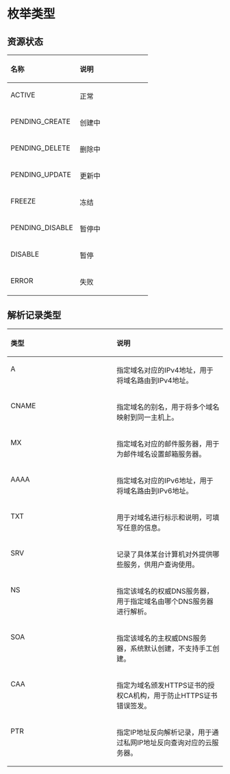 # 枚举类型<a name="zh-cn_topic_0171716120"></a>

## 资源状态<a name="section33673592114748"></a>

<a name="tde83b87dac4e449a8d10d9f1f2b60610"></a>
<table><thead align="left"><tr id="r573153cf4ec248f696fae1832f1085ff"><th class="cellrowborder" valign="top" width="49.16%" id="mcps1.1.3.1.1"><p id="p118921015172214"><a name="p118921015172214"></a><a name="p118921015172214"></a>名称</p>
</th>
<th class="cellrowborder" valign="top" width="50.839999999999996%" id="mcps1.1.3.1.2"><p id="a5e9ca2dd161d43db9cffecb410ccdc09"><a name="a5e9ca2dd161d43db9cffecb410ccdc09"></a><a name="a5e9ca2dd161d43db9cffecb410ccdc09"></a>说明</p>
</th>
</tr>
</thead>
<tbody><tr id="r5ced8af19c8a4f43ab8489ab1eb2704a"><td class="cellrowborder" valign="top" width="49.16%" headers="mcps1.1.3.1.1 "><p id="p36239781171039"><a name="p36239781171039"></a><a name="p36239781171039"></a>ACTIVE</p>
</td>
<td class="cellrowborder" valign="top" width="50.839999999999996%" headers="mcps1.1.3.1.2 "><p id="ae8f35735177047f3822bbff19c5b4a45"><a name="ae8f35735177047f3822bbff19c5b4a45"></a><a name="ae8f35735177047f3822bbff19c5b4a45"></a>正常</p>
</td>
</tr>
<tr id="r596acf33dcef4692a64e275eb4fa3512"><td class="cellrowborder" valign="top" width="49.16%" headers="mcps1.1.3.1.1 "><p id="aa16c47ad0cab41e3807b4bfedb44c69d"><a name="aa16c47ad0cab41e3807b4bfedb44c69d"></a><a name="aa16c47ad0cab41e3807b4bfedb44c69d"></a>PENDING_CREATE</p>
</td>
<td class="cellrowborder" valign="top" width="50.839999999999996%" headers="mcps1.1.3.1.2 "><p id="a13a182357685453ba29bdd41fc8c62d3"><a name="a13a182357685453ba29bdd41fc8c62d3"></a><a name="a13a182357685453ba29bdd41fc8c62d3"></a>创建中</p>
</td>
</tr>
<tr id="r0be3faa7a02f4a91b7691587bbbd7277"><td class="cellrowborder" valign="top" width="49.16%" headers="mcps1.1.3.1.1 "><p id="p13869547204"><a name="p13869547204"></a><a name="p13869547204"></a>PENDING_DELETE</p>
</td>
<td class="cellrowborder" valign="top" width="50.839999999999996%" headers="mcps1.1.3.1.2 "><p id="a16549399fcee437ea49adaacff6ab147"><a name="a16549399fcee437ea49adaacff6ab147"></a><a name="a16549399fcee437ea49adaacff6ab147"></a>删除中</p>
</td>
</tr>
<tr id="r87d694510fd54000ab7a93edc0b769d3"><td class="cellrowborder" valign="top" width="49.16%" headers="mcps1.1.3.1.1 "><p id="aa192cc8cf91d468db304a303a543996b"><a name="aa192cc8cf91d468db304a303a543996b"></a><a name="aa192cc8cf91d468db304a303a543996b"></a>PENDING_UPDATE</p>
</td>
<td class="cellrowborder" valign="top" width="50.839999999999996%" headers="mcps1.1.3.1.2 "><p id="aec0178ebf6b147dab2d2c3a63e3711a9"><a name="aec0178ebf6b147dab2d2c3a63e3711a9"></a><a name="aec0178ebf6b147dab2d2c3a63e3711a9"></a>更新中</p>
</td>
</tr>
<tr id="ref21f74f77f74edd824b10d26790fa00"><td class="cellrowborder" valign="top" width="49.16%" headers="mcps1.1.3.1.1 "><p id="a0fb879186e9c475a89c006f141404409"><a name="a0fb879186e9c475a89c006f141404409"></a><a name="a0fb879186e9c475a89c006f141404409"></a>FREEZE</p>
</td>
<td class="cellrowborder" valign="top" width="50.839999999999996%" headers="mcps1.1.3.1.2 "><p id="ab12fc371468e40eba8e04a057ea8d968"><a name="ab12fc371468e40eba8e04a057ea8d968"></a><a name="ab12fc371468e40eba8e04a057ea8d968"></a>冻结</p>
</td>
</tr>
<tr id="row19112144454916"><td class="cellrowborder" valign="top" width="49.16%" headers="mcps1.1.3.1.1 "><p id="p51131344104919"><a name="p51131344104919"></a><a name="p51131344104919"></a>PENDING_DISABLE</p>
</td>
<td class="cellrowborder" valign="top" width="50.839999999999996%" headers="mcps1.1.3.1.2 "><p id="p1611313447491"><a name="p1611313447491"></a><a name="p1611313447491"></a>暂停中</p>
</td>
</tr>
<tr id="row13646175642110"><td class="cellrowborder" valign="top" width="49.16%" headers="mcps1.1.3.1.1 "><p id="p8647115682110"><a name="p8647115682110"></a><a name="p8647115682110"></a>DISABLE</p>
</td>
<td class="cellrowborder" valign="top" width="50.839999999999996%" headers="mcps1.1.3.1.2 "><p id="p8655185692118"><a name="p8655185692118"></a><a name="p8655185692118"></a>暂停</p>
</td>
</tr>
<tr id="row151591954122311"><td class="cellrowborder" valign="top" width="49.16%" headers="mcps1.1.3.1.1 "><p id="p15160195411232"><a name="p15160195411232"></a><a name="p15160195411232"></a>ERROR</p>
</td>
<td class="cellrowborder" valign="top" width="50.839999999999996%" headers="mcps1.1.3.1.2 "><p id="p13160125416233"><a name="p13160125416233"></a><a name="p13160125416233"></a>失败</p>
</td>
</tr>
</tbody>
</table>

## 解析记录类型<a name="section1188113824413"></a>

<a name="table161881338174410"></a>
<table><thead align="left"><tr id="row1818883814420"><th class="cellrowborder" valign="top" width="49.16%" id="mcps1.1.3.1.1"><p id="p121881838184415"><a name="p121881838184415"></a><a name="p121881838184415"></a>类型</p>
</th>
<th class="cellrowborder" valign="top" width="50.839999999999996%" id="mcps1.1.3.1.2"><p id="p17188133817441"><a name="p17188133817441"></a><a name="p17188133817441"></a>说明</p>
</th>
</tr>
</thead>
<tbody><tr id="row11193173804413"><td class="cellrowborder" valign="top" width="49.16%" headers="mcps1.1.3.1.1 "><p id="p452681813516"><a name="p452681813516"></a><a name="p452681813516"></a>A</p>
</td>
<td class="cellrowborder" valign="top" width="50.839999999999996%" headers="mcps1.1.3.1.2 "><p id="p552771875115"><a name="p552771875115"></a><a name="p552771875115"></a>指定域名对应的IPv4地址，用于将域名路由到IPv4地址。</p>
</td>
</tr>
<tr id="row20194163834417"><td class="cellrowborder" valign="top" width="49.16%" headers="mcps1.1.3.1.1 "><p id="p252716185512"><a name="p252716185512"></a><a name="p252716185512"></a>CNAME</p>
</td>
<td class="cellrowborder" valign="top" width="50.839999999999996%" headers="mcps1.1.3.1.2 "><p id="p145271218155112"><a name="p145271218155112"></a><a name="p145271218155112"></a>指定域名的别名，用于将多个域名映射到同一主机上。</p>
</td>
</tr>
<tr id="row419443854411"><td class="cellrowborder" valign="top" width="49.16%" headers="mcps1.1.3.1.1 "><p id="p14527618125117"><a name="p14527618125117"></a><a name="p14527618125117"></a>MX</p>
</td>
<td class="cellrowborder" valign="top" width="50.839999999999996%" headers="mcps1.1.3.1.2 "><p id="p115291318155116"><a name="p115291318155116"></a><a name="p115291318155116"></a>指定域名对应的邮件服务器，用于为邮件域名设置邮箱服务器。</p>
</td>
</tr>
<tr id="row1119423813443"><td class="cellrowborder" valign="top" width="49.16%" headers="mcps1.1.3.1.1 "><p id="p3530131875111"><a name="p3530131875111"></a><a name="p3530131875111"></a>AAAA</p>
</td>
<td class="cellrowborder" valign="top" width="50.839999999999996%" headers="mcps1.1.3.1.2 "><p id="p19531111855112"><a name="p19531111855112"></a><a name="p19531111855112"></a>指定域名对应的IPv6地址，用于将域名路由到IPv6地址。</p>
</td>
</tr>
<tr id="row1619417389440"><td class="cellrowborder" valign="top" width="49.16%" headers="mcps1.1.3.1.1 "><p id="p1353171865116"><a name="p1353171865116"></a><a name="p1353171865116"></a>TXT</p>
</td>
<td class="cellrowborder" valign="top" width="50.839999999999996%" headers="mcps1.1.3.1.2 "><p id="p753151813513"><a name="p753151813513"></a><a name="p753151813513"></a>用于对域名进行标示和说明，可填写任意的信息。</p>
</td>
</tr>
<tr id="row0195113810446"><td class="cellrowborder" valign="top" width="49.16%" headers="mcps1.1.3.1.1 "><p id="p053171817511"><a name="p053171817511"></a><a name="p053171817511"></a>SRV</p>
</td>
<td class="cellrowborder" valign="top" width="50.839999999999996%" headers="mcps1.1.3.1.2 "><p id="p10532718185116"><a name="p10532718185116"></a><a name="p10532718185116"></a>记录了具体某台计算机对外提供哪些服务，供用户查询使用。</p>
</td>
</tr>
<tr id="row111951338194417"><td class="cellrowborder" valign="top" width="49.16%" headers="mcps1.1.3.1.1 "><p id="p1253201895116"><a name="p1253201895116"></a><a name="p1253201895116"></a>NS</p>
</td>
<td class="cellrowborder" valign="top" width="50.839999999999996%" headers="mcps1.1.3.1.2 "><p id="p1453317180511"><a name="p1453317180511"></a><a name="p1453317180511"></a>指定该域名的权威DNS服务器，用于指定域名由哪个DNS服务器进行解析。</p>
</td>
</tr>
<tr id="row19715175375020"><td class="cellrowborder" valign="top" width="49.16%" headers="mcps1.1.3.1.1 "><p id="p053315188513"><a name="p053315188513"></a><a name="p053315188513"></a>SOA</p>
</td>
<td class="cellrowborder" valign="top" width="50.839999999999996%" headers="mcps1.1.3.1.2 "><p id="p753317183516"><a name="p753317183516"></a><a name="p753317183516"></a>指定该域名的主权威DNS服务器，系统默认创建，不支持手工创建。</p>
</td>
</tr>
<tr id="row207175720505"><td class="cellrowborder" valign="top" width="49.16%" headers="mcps1.1.3.1.1 "><p id="p553410185517"><a name="p553410185517"></a><a name="p553410185517"></a>CAA</p>
</td>
<td class="cellrowborder" valign="top" width="50.839999999999996%" headers="mcps1.1.3.1.2 "><p id="p1053413189516"><a name="p1053413189516"></a><a name="p1053413189516"></a>指定为域名颁发HTTPS证书的授权CA机构，用于防止HTTPS证书错误签发。</p>
</td>
</tr>
<tr id="row85852011516"><td class="cellrowborder" valign="top" width="49.16%" headers="mcps1.1.3.1.1 "><p id="p1353461885110"><a name="p1353461885110"></a><a name="p1353461885110"></a>PTR</p>
</td>
<td class="cellrowborder" valign="top" width="50.839999999999996%" headers="mcps1.1.3.1.2 "><p id="p1853451819513"><a name="p1853451819513"></a><a name="p1853451819513"></a>指定IP地址反向解析记录，用于通过私网IP地址反向查询对应的云服务器。</p>
</td>
</tr>
</tbody>
</table>

